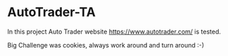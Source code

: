 # AutoTrader-TA
In this project Auto Trader website https://www.autotrader.com/ is tested. 

Big Challenge was cookies, always work around and turn around :-)
